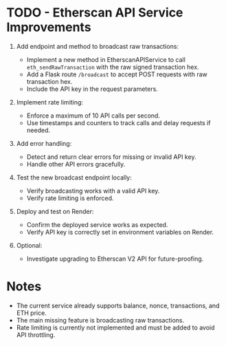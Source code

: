 # TODO - Etherscan API Service Improvements

1. Add endpoint and method to broadcast raw transactions:
   - Implement a new method in EtherscanAPIService to call `eth_sendRawTransaction` with the raw signed transaction hex.
   - Add a Flask route `/broadcast` to accept POST requests with raw transaction hex.
   - Include the API key in the request parameters.

2. Implement rate limiting:
   - Enforce a maximum of 10 API calls per second.
   - Use timestamps and counters to track calls and delay requests if needed.

3. Add error handling:
   - Detect and return clear errors for missing or invalid API key.
   - Handle other API errors gracefully.

4. Test the new broadcast endpoint locally:
   - Verify broadcasting works with a valid API key.
   - Verify rate limiting is enforced.

5. Deploy and test on Render:
   - Confirm the deployed service works as expected.
   - Verify API key is correctly set in environment variables on Render.

6. Optional:
   - Investigate upgrading to Etherscan V2 API for future-proofing.

# Notes
- The current service already supports balance, nonce, transactions, and ETH price.
- The main missing feature is broadcasting raw transactions.
- Rate limiting is currently not implemented and must be added to avoid API throttling.
